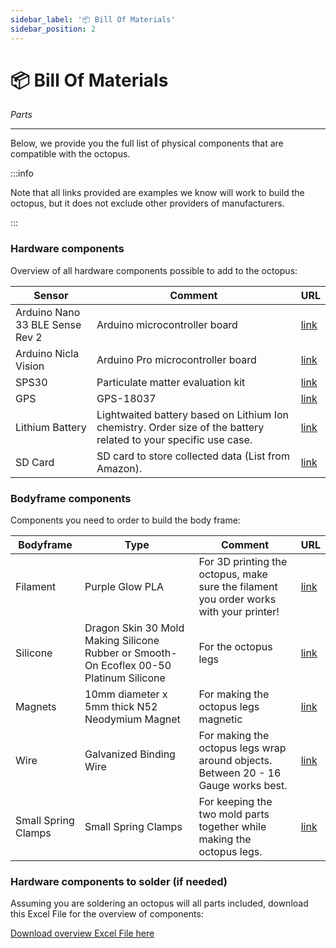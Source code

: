 ```yaml
---
sidebar_label: '📦 Bill Of Materials'
sidebar_position: 2
---
```


# 📦 Bill Of Materials

_Parts_

---

Below, we provide you the full list of physical components that are compatible with the octopus. 

:::info

Note that all links provided are examples we know will work to build the octopus, but it does not exclude other providers of manufacturers.

:::

### Hardware components

Overview of all hardware components possible to add to the octopus:  

| **Sensor** | **Comment** | **URL** |
|-----------------|-----------------|-----------------|
| Arduino Nano 33 BLE Sense Rev 2 | Arduino microcontroller board  | [link](https://store.arduino.cc/products/arduino-nano-33-ble) |
| Arduino Nicla Vision | Arduino Pro microcontroller board | [link](https://store.arduino.cc/products/nicla-vision) |
| SPS30 | Particulate matter evaluation kit | [link](https://sensirion.com/products/catalog/SEK-SPS30) |
| GPS | GPS-18037 | [link](https://www.mouser.mx/ProductDetail/SparkFun/GPS-18037?qs=rQFj71Wb1eUM7j0Oxt1D1A%3D%3D&mgh=1&vip=1&utm_id=17633969509&gad_source=1&gclid=Cj0KCQiAoae5BhCNARIsADVLzZdcZ2ZanU2UDGkh5lrSBZskUVBFUGK0qr-DrMdrjoNtE6K1AX5rSW4aAk0pEALw_wcB) |
| Lithium Battery | Lightwaited battery based on Lithium Ion chemistry. Order size of the battery related to your specific use case. | [link](https://www.sparkfun.com/products/13851) |
| SD Card | SD card to store collected data (List from Amazon). | [link](https://www.amazon.com/micro-sd-card/s?k=micro+sd+card) |




### Bodyframe components

Components you need to order to build the body frame: 

| **Bodyframe** | **Type** | **Comment** | **URL** |
|-----------------|-----------------|-----------------|-----------------|
| Filament |  Purple Glow PLA | For 3D printing the octopus, make sure the filament you order works with your printer! | [link](https://www.amazon.com/Printer-Filament-1-75mm-Purple-Printing/dp/B0C1NL5QS3/ref=sr_1_7_sspa?crid=35JVUOTCE04W1&dib=eyJ2IjoiMSJ9.jdCkb-i3UcUn2IRb378sRHUjCPxJsI2PQI7ChImzk36x-0AGvOxX3fw7uRLTr0aOMgm4hCMpd_5HWtjmKkEjyEl4Y2fHrMYZusbnXhVx8eljjMz5Bnk8FRbjJIj2QauCF3-jkoxlfYB5CjHef_Yi-M0G9CorJjv3z4ofXKTImTEwa0Xh0_dRCl2cemslDbxKiCNKabyUYq1kLzDJsx7VQf2qFDO-hdTC_B7mKYL9dGQ.IOQuryL1CDaERoPEz2sSp299Ft9ADDV9ZVm1TP9kfuU&dib_tag=se&keywords=PLA%2BPro%2Bglow%2Bin%2Bthe%2Bdark&qid=1715085309&sprefix=pla%2Bpro%2Bglow%2Bin%2Bthe%2Bdar%2Caps%2C118&sr=8-7-spons&sp_csd=d2lkZ2V0TmFtZT1zcF9tdGY&th=1) |
| Silicone | Dragon Skin 30 Mold Making Silicone Rubber  or Smooth-On Ecoflex 00-50 Platinum Silicone | For the octopus legs | [link](https://www.amazon.com/Smooth-Ecoflex-00-50-Platinum-Silicone/dp/B00GJ80HIC/ref=sr_1_4_sspa?crid=G0FYRJRDGMF8&dib=eyJ2IjoiMSJ9.tfqGTyE5PILFlb1RRTd7XypT87sW1sqeeJcCqLWVeb-61JzlrJidup6ooqkPiVcDshxgdNNfUyMTIFBgX37ZeTNMBYJgXKLTE5xC1q37JWA.sBytAkl3dj6y2-VaTqx7u7TgnRUuQxoTxTFpN3HxCzM&dib_tag=se&keywords=Smooth-On+Ecoflex+00-50+Platinum+Silicone&qid=1715021991&sprefix=smooth-on+ecoflex+00-50+platinum+silicone%2Caps%2C87&sr=8-4-spons&sp_csd=d2lkZ2V0TmFtZT1zcF9hdGY&psc=1) |
| Magnets | 10mm diameter x 5mm thick N52 Neodymium Magnet | For making the octopus legs magnetic | [link](https://www.amazon.com/Hyoocct-Kitchen-Refrigerator-Magnets-Whiteboard/dp/B0C9JRHP8B/ref=sr_1_4?crid=2H4HVEH11FVWY&dib=eyJ2IjoiMSJ9.GlRW0OVV1rvf0l8j65yEG3vAy8RmqkLBddEdTqljHAWF6Ans0gqJos1YWf7ahKvvVpU7tPXTAb9WCKcttusNoNyPK_9acZYcB1TwAz8mHp_gDpTAnoyEH2a4W-6lbFuBJm5aulsk6MEQrCA5ql2fDEkbf---BZJBhAdxGKKfckgOyJnJZlFnzt-lZ6S_6UkFRlYCU9EUQMLuGsZjt-8rTh6TwBH16Bl7gfrnGICZxGU.O8sd83h-OadGoyPCNS3M0Qiess5G69DD3VnvTmUQP7M&dib_tag=se&keywords=n52+magnets+10+5&qid=1715024651&sprefix=n52+magnets+10+5%2Caps%2C98&sr=8-4) |
| Wire | Galvanized Binding Wire | For making the octopus legs wrap around objects. Between 20 - 16 Gauge works best. | [link](https://www.amazon.com/dp/B091SS9GQG/ref=sspa_dk_detail_4?psc=1&pd_rd_i=B091SS9GQG&pd_rd_w=VLvq5&content-id=amzn1.sym.d81b167d-1f9e-48b6-87d8-8aa5e473ea8c&pf_rd_p=d81b167d-1f9e-48b6-87d8-8aa5e473ea8c&pf_rd_r=BVZQT6NCS2XZM16EC631&pd_rd_wg=6S3UB&pd_rd_r=9745bc62-5364-46ee-835e-c74d40d950d1&s=hi&sp_csd=d2lkZ2V0TmFtZT1zcF9kZXRhaWxfdGhlbWF0aWM) | 
| Small Spring Clamps | Small Spring Clamps | For keeping the two mold parts together while making the octopus legs. | [link](https://www.amazon.com/Professional-Plastic-Backdrop-Photography-Improvement/dp/B08RXW32H4/ref=sr_1_4_sspa?crid=1J8SAX23LM8RL&dib=eyJ2IjoiMSJ9.bBQ1vi53Rm3_FWheH6Y-5UkGls3nde3m93OtWibJOJ_FNvoDQNWibBhXN57Ci-nxlCZ1mR9umqcrw_yAq3a8z3mrO-G19y8otVJjrQROz6gvkCsMKingTqyxJs4CXEZcg1kKhUez3hpgpsEqO4KFLAJ7Er0R8gjkVuY5O3Aw2b1jUy_BlnSP0j2yLhqu5CNi5kXZdNDo9dloSJA4q6uPs7H3HRNrQataPaMg0sqF3fvUxnvJtQbb9UuLeILQRI4E1dudFftenBUe5R9V5xm18zeDSasvQjGafeHC3fOgoqY.wVwtEicvwd-w6DT0kaTemHq8ntETuhty11PaVQpvF0k&dib_tag=se&keywords=Small+Spring+Clamps&qid=1715024759&sprefix=small+spring+clamps%2Caps%2C95&sr=8-4-spons&sp_csd=d2lkZ2V0TmFtZT1zcF9hdGY&psc=1) | 



### Hardware components to solder (if needed)

Assuming you are soldering an octopus will all parts included, download this Excel File for the overview of components: 


[Download overview Excel File here](../../static/files/Updated_BOM_OCTOPUS.xlsx)